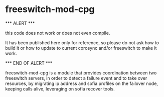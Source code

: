 # freeswitch-mod-cpg

*** ALERT *** 

this code does not work or does not even compile.

It has been published here only for reference, 
so please do not ask how to build it or how to update
to current corosync and/or freeswitch to make it work.

*** END OF ALERT *** 


freeswitch-mod-cpg is a module that provides coordination
between two freeswitch servers, in order to detect
a failure event and to take over resources,
by migrating ip address and sofia profiles on the failover node,
keeping calls alive, leveraging on sofia recover tools.
